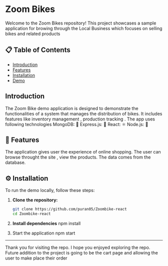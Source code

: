 # Zoom Bikes

Welcome to the Zoom Bikes repository! This project showcases a sample application for browing through the Local Business which focuses on selling bikes and related products

## 📋 Table of Contents

- [Introduction](#introduction)
- [Features](#features)
- [Installation](#installation)
- [Demo](#demo)

## Introduction

The Zoom Bike demo application is designed to demonstrate the functionalities of a system that manages the distribution of bikes. It includes features like inventory management , production tracking . The app uses following technologies
MongoDB: 🍃
Express.js: 🚀
React: ⚛️
Node.js: 🌳

## 🌟 Features

The application gives user the experience of online shopping. The user can browse throught the site , view the products. The data comes from the database.

## ⚙️ Installation

To run the demo locally, follow these steps:

1. **Clone the repository:**

   ```sh
   git clone https://github.com/puran05/Zoombike-react
   cd Zoombike-react
   ```

2. **Install dependencies**
   npm install

3. Start the application
   npm start

---

Thank you for visiting the repo. I hope you enjoyed exploring the repo. Future addition to the project is going to be the cart page and allowing the user to make place their order
